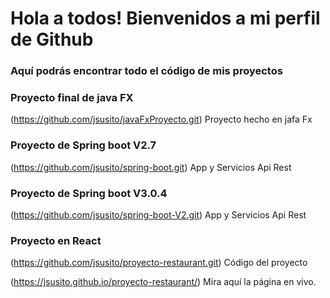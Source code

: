 # Hola a todos! Bienvenidos a mi perfil de Github

### Aquí podrás encontrar todo el código de mis proyectos

### Proyecto final de java FX 
(https://github.com/jsusito/javaFxProyecto.git) Proyecto hecho en jafa Fx

### Proyecto de Spring boot V2.7 
(https://github.com/jsusito/spring-boot.git) App y Servicios Api Rest

### Proyecto de Spring boot V3.0.4 
(https://github.com/jsusito/spring-boot-V2.git) App y Servicios Api Rest

### Proyecto en React
(https://github.com/jsusito/proyecto-restaurant.git) Código del proyecto 

(https://jsusito.github.io/proyecto-restaurant/) Mira aquí la página en vivo.
